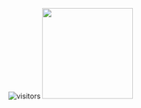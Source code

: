 ![visitors](https://visitor-badge.glitch.me/badge?page_id=${Jiwan88}.${278383526})
<img height="180em" src="https://github-readme-stats.vercel.app/api?username=Jiwan88&show_icons=true&hide_border=true&&count_private=true&include_all_commits=true" />
